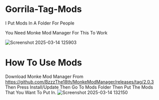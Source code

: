 # Gorrila-Tag-Mods
I Put Mods In A Folder For People  

You Need Monke Mod Manager For This To Work

![Screenshot 2025-03-14 125903](https://github.com/user-attachments/assets/0e9b12a7-1234-4be9-bc6e-2c48c6e83132)

# How To Use Mods
Download Monke Mod Manager From https://github.com/BzzzThe18th/MonkeModManager/releases/tag/2.0.3
Then Press Install/Update Then Go To Mods Folder Then Put The Mods That You Want To Put In.
![Screenshot 2025-03-14 132150](https://github.com/user-attachments/assets/8733e084-e493-44ce-9e06-9257b758bbf8)
